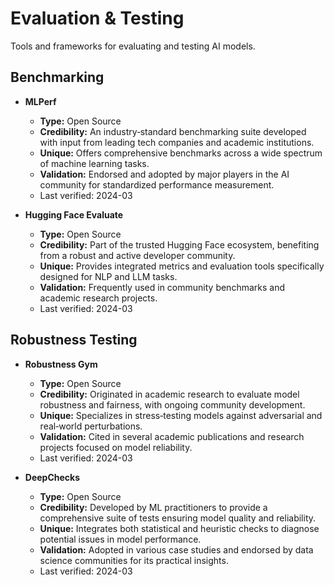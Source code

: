 # Evaluation & Testing

Tools and frameworks for evaluating and testing AI models.

## Benchmarking

- **MLPerf**
  - **Type:** Open Source
  - **Credibility:** An industry‑standard benchmarking suite developed with input from leading tech companies and academic institutions.
  - **Unique:** Offers comprehensive benchmarks across a wide spectrum of machine learning tasks.
  - **Validation:** Endorsed and adopted by major players in the AI community for standardized performance measurement.
  - Last verified: 2024-03

- **Hugging Face Evaluate**
  - **Type:** Open Source
  - **Credibility:** Part of the trusted Hugging Face ecosystem, benefiting from a robust and active developer community.
  - **Unique:** Provides integrated metrics and evaluation tools specifically designed for NLP and LLM tasks.
  - **Validation:** Frequently used in community benchmarks and academic research projects.
  - Last verified: 2024-03

## Robustness Testing

- **Robustness Gym**
  - **Type:** Open Source
  - **Credibility:** Originated in academic research to evaluate model robustness and fairness, with ongoing community development.
  - **Unique:** Specializes in stress‑testing models against adversarial and real‑world perturbations.
  - **Validation:** Cited in several academic publications and research projects focused on model reliability.
  - Last verified: 2024-03

- **DeepChecks**
  - **Type:** Open Source
  - **Credibility:** Developed by ML practitioners to provide a comprehensive suite of tests ensuring model quality and reliability.
  - **Unique:** Integrates both statistical and heuristic checks to diagnose potential issues in model performance.
  - **Validation:** Adopted in various case studies and endorsed by data science communities for its practical insights.
  - Last verified: 2024-03 
